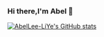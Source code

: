 ### Hi there,I'm Abel 👋
[![AbelLee-LiYe's GitHub stats](https://github-readme-stats.vercel.app/api?username=AbelLee-LiYe&show_icons=true&theme=cobalt)](https://github.com/anuraghazra/github-readme-stats)


